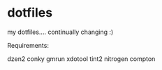 dotfiles
========

my dotfiles.... continually changing :)

Requirements:

dzen2
conky
gmrun
xdotool
tint2
nitrogen
compton
